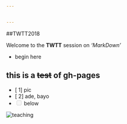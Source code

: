 ```yaml
---


---
```


<p>##TWTT2018</p>
<p>Welcome to the <strong>TWTT</strong> session on <em>‘MarkDown’</em></p>
<ul>
<li>begin here</li>
</ul>
<h2 id="this--is-a-test-of-gh-pages">this  is a <s>test</s> of gh-pages</h2>
<ul>
<li>[ 1] pic</li>
<li>[ 2] ade, bayo</li>
<li class="task-list-item"><input type="checkbox" class="task-list-item-checkbox" disabled=""> below</li>
</ul>
<p><img src="https://images.unsplash.com/photo-1522881193457-37ae97c905bf?ixlib=rb-0.3.5&amp;ixid=eyJhcHBfaWQiOjEyMDd9&amp;s=747953eb4c16a92ab4922555d194f8c2&amp;auto=format&amp;fit=crop&amp;w=1050&amp;q=80g" alt="teaching"></p>

